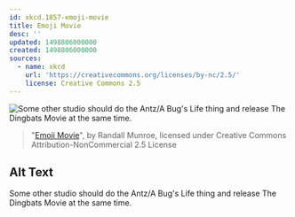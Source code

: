 ```yaml
---
id: xkcd.1857-emoji-movie
title: Emoji Movie
desc: ''
updated: 1498806000000
created: 1498806000000
sources:
  - name: xkcd
    url: 'https://creativecommons.org/licenses/by-nc/2.5/'
    license: Creative Commons 2.5
---
```

![Some other studio should do the Antz/A Bug's Life thing and release The Dingbats Movie at the same time.](https://imgs.xkcd.com/comics/emoji_movie.png)
> "[Emoji Movie](https://xkcd.com/1857/)", by Randall Munroe, licensed under Creative Commons Attribution-NonCommercial 2.5 License

## Alt Text
Some other studio should do the Antz/A Bug's Life thing and release The Dingbats Movie at the same time.
